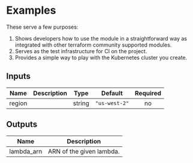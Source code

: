 # Examples

These serve a few purposes:

1.  Shows developers how to use the module in a straightforward way as integrated with other terraform community supported modules.
2.  Serves as the test infrastructure for CI on the project.
3.  Provides a simple way to play with the Kubernetes cluster you create.

<!-- BEGINNING OF PRE-COMMIT-TERRAFORM DOCS HOOK -->
## Inputs

| Name | Description | Type | Default | Required |
|------|-------------|:----:|:-----:|:-----:|
| region |  | string | `"us-west-2"` | no |

## Outputs

| Name | Description |
|------|-------------|
| lambda\_arn | ARN of the given lambda. |

<!-- END OF PRE-COMMIT-TERRAFORM DOCS HOOK -->